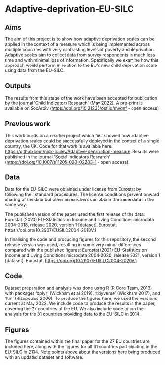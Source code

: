 # Adaptive-deprivation-EU-SILC

## Aims
The aim of this project is to show how adaptive deprivation scales can be applied in the context of a measure which is being implemented across multiple countries with very contrasting levels of poverty and deprivation. Adaptive scales aim to collect data from survey respondents in much less time and with minimal loss of information. Specifically we examine how this approach would perform in relation to the EU's new child deprivation scale using data from the EU-SILC. 

## Outputs
The results from this stage of the work have been accepted for publication by the journal 'Child Indicators Research' (May 2022). A pre-print is available on SocArxiv (https://doi.org/10.31235/osf.io/mvqnf - open access)

## Previous work
This work builds on an earlier project which first showed how adaptive deprivation scales could be successfully deployed in the context of a single country, the UK. Code for that work is available here: https://github.com/nick-bailey/Adaptive-deprivation-measure. Results were published in the journal 'Social Indicators Research' (https://doi.org/10.1007/s11205-020-02283-1 - open access). 

## Data
Data for the EU-SILC were obtained under license from Eurostat by following their standard procedures. The license conditions prevent onward sharing of the data but other researchers can obtain the same data in the same way. 

The published version of the paper used the first release of the data: 
Eurostat (2020) EU-Statistics on Income and Living Conditions microdata 2004-2018, release 2020, version 1 [dataset]. Eurostat. https://doi.org/10.2907/EUSILC2004-2018V.1

In finalising the code and producing figures for this repository, the second release version was used, resulting in some very minor differences compared with the published figures: 
Eurostat (2021) EU-Statistics on Income and Living Conditions microdata 2004-2020, release 2021, version 1 [dataset]. Eurostat. https://doi.org/10.2907/EUSILC2004-2020V.1

## Code
Dataset preparation and analysis was done using R (R Core Team, 2013) with packages ‘dplyr’ (Wickham et al 2019), ‘tidyverse’ (Wickham 2017), and ‘ltm’ (Rizopoulos 2006). To produce the figures here, we used the versions current at May 2022. We include code to produce the results in the paper, covering the 27 countries of the EU. We also include code to run the analysis for the 31 countries providing data to the EU-SILC in 2014. 

## Figures
The figures contained within the final paper for the 27 EU countries are included here, along with the figures for all 31 countries participating in the EU-SILC in 2104. Note points above about the versions here being produced with an updated dataset and software.
